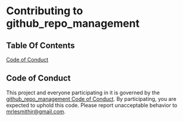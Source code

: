 # Contributing to github_repo_management

## Table Of Contents

[Code of Conduct](#code-of-conduct)

## Code of Conduct

This project and everyone participating in it is governed by the [github_repo_management Code of Conduct](CODE_OF_CONDUCT.md). By participating, you are expected to uphold this code. Please report unacceptable behavior to [mrlesmithjr@gmail.com](mailto:mrlesmithjr@gmail.com).
